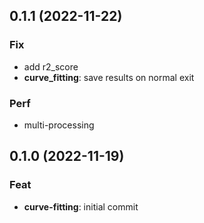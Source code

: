 ## 0.1.1 (2022-11-22)

### Fix

- add r2_score
- **curve_fitting**: save results on normal exit

### Perf

- multi-processing

## 0.1.0 (2022-11-19)

### Feat

- **curve-fitting**: initial commit
